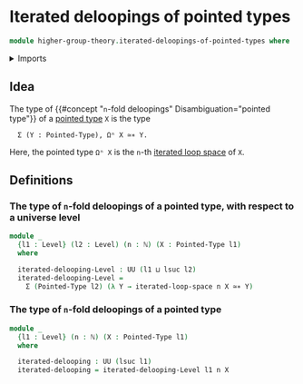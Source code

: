 # Iterated deloopings of pointed types

```agda
module higher-group-theory.iterated-deloopings-of-pointed-types where
```

<details><summary>Imports</summary>

```agda
open import elementary-number-theory.natural-numbers

open import foundation.dependent-pair-types
open import foundation.universe-levels

open import structured-types.pointed-equivalences
open import structured-types.pointed-types

open import synthetic-homotopy-theory.iterated-loop-spaces
```

</details>

## Idea

The type of {{#concept "`n`-fold deloopings" Disambiguation="pointed type"}} of a [pointed type](structured-types.pointed-types.md) `X` is the type

```text
  Σ (Y : Pointed-Type), Ωⁿ X ≃∗ Y.
```

Here, the pointed type `Ωⁿ X` is the `n`-th [iterated loop space](synthetic-homotopy-theory.iterated-loop-spaces.md) of `X`.

## Definitions

### The type of `n`-fold deloopings of a pointed type, with respect to a universe level

```agda
module _
  {l1 : Level} (l2 : Level) (n : ℕ) (X : Pointed-Type l1)
  where

  iterated-delooping-Level : UU (l1 ⊔ lsuc l2)
  iterated-delooping-Level =
    Σ (Pointed-Type l2) (λ Y → iterated-loop-space n X ≃∗ Y)
```

### The type of `n`-fold deloopings of a pointed type

```agda
module _
  {l1 : Level} (n : ℕ) (X : Pointed-Type l1)
  where

  iterated-delooping : UU (lsuc l1)
  iterated-delooping = iterated-delooping-Level l1 n X
```
